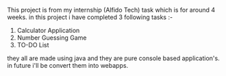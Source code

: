 This project is from my internship (Alfido Tech) task which is for around 4 weeks. in this project i have completed 3 following tasks :-
1. Calculator Application
2. Number Guessing Game
3. TO-DO List
   
they all are made using java and they are pure console based application's. in future i'll be convert them into webapps.
